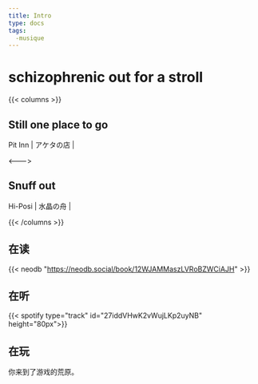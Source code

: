```yaml
---
title: Intro
type: docs
tags:
  -musique
---
```


# schizophrenic out for a stroll

{{< columns >}}
## Still one place to go

Pit Inn | アケタの店 | 

<--->

## Snuff out

Hi-Posi | 水晶の舟 |

{{< /columns >}}

## 在读

{{< neodb "https://neodb.social/book/12WJAMMaszLVRoBZWCiAJH" >}}


## 在听

{{< spotify type="track" id="27iddVHwK2vWujLKp2uyNB" height="80px">}} 


## 在玩

<span class="shady">你来到了游戏的荒原。</span>


